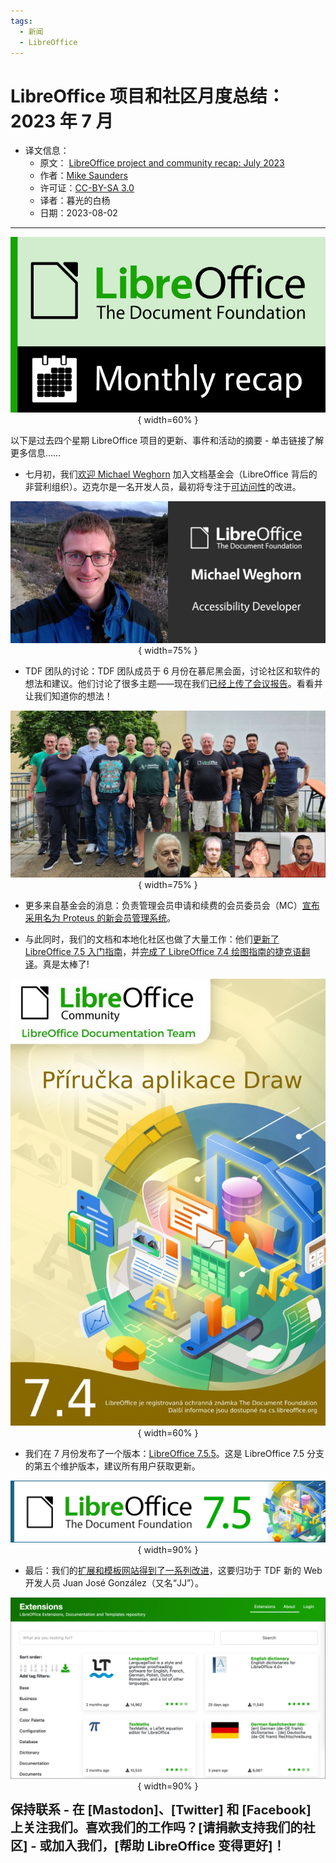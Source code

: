 ```yaml
---
tags:
  - 新闻
  - LibreOffice
---
```


# LibreOffice 项目和社区月度总结：2023 年 7 月

- 译文信息：
    - 原文： [LibreOffice project and community recap: July 2023](https://blog.documentfoundation.org/blog/2023/08/02/libreoffice-project-and-community-recap-july-2023/)
    - 作者：[Mike Saunders](https://blog.documentfoundation.org/blog/author/mikesaunders/)
    - 许可证：[CC-BY-SA 3.0](https://creativecommons.org/licenses/by-sa/3.0/)
    - 译者：暮光的白杨
    - 日期：2023-08-02

---

<center>

![](./images/2023-08/tdf/LibreOffice_monthly_recap.png){ width=60% }

</center>

以下是过去四个星期 LibreOffice 项目的更新、事件和活动的摘要 - 单击链接了解更多信息……

- 七月初，我们[欢迎 Michael Weghorn] 加入文档基金会（LibreOffice 背后的非营利组织）。迈克尔是一名开发人员，最初将专注于[可访问性]的改进。

[欢迎 Michael Weghorn]: https://blog.documentfoundation.org/blog/2023/07/04/welcome-michael-weghorn-new-developer-at-tdf/
[可访问性]: https://www.libreoffice.org/get-help/accessibility/

<center>

![](./images/2023-08/tdf/michael_weghorn.jpg){ width=75% }

</center>

- TDF 团队的讨论：TDF 团队成员于 6 月份在慕尼黑会面，讨论社区和软件的想法和建议。他们讨论了很多主题——现在我们[已经上传了会议报告]。看看并让我们知道你的想法！

[已经上传了会议报告]: https://community.documentfoundation.org/t/report-from-in-person-team-meeting-in-munich/11437

<center>

![](./images/2023-08/tdf/tdf_team_photo_june_2023_lowres.jpg){ width=75% }

</center>

- 更多来自基金会的消息：负责管理会员申请和续费的会员委员会（MC）[宣布采用名为 Proteus 的新会员管理系统]。

[宣布采用名为 Proteus 的新会员管理系统]: https://blog.documentfoundation.org/blog/2023/07/17/tdfs-membership-committee-announces-a-new-membership-management-system-proteus/

- 与此同时，我们的文档和本地化社区也做了大量工作：他们[更新了 LibreOffice 7.5 入门指南]，并[完成了 LibreOffice 7.4 绘图指南的捷克语翻译]。真是太棒了!

[更新了 LibreOffice 7.5 入门指南]: ./tdf-libreoffice-7.5-new-guideline.md
[完成了 LibreOffice 7.4 绘图指南的捷克语翻译]: https://blog.documentfoundation.org/blog/2023/07/28/czech-translation-of-libreoffice-draw-guide-7-4-and-more-news/

<center>

![](./images/2023-08/tdf/cs_draw_guide_74.jpg){ width=60% }

</center>

- 我们在 7 月份发布了一个版本：[LibreOffice 7.5.5]。这是 LibreOffice 7.5 分支的第五个维护版本，建议所有用户获取更新。

[LibreOffice 7.5.5]: ./tdf-libreoffice7.5.5-released.md

<center>

![](./images/2023-08/tdf/LO75_banner.png){ width=90% }

</center>

- 最后：我们的[扩展和模板网站得到了一系列改进]，这要归功于 TDF 新的 Web 开发人员 Juan José González（又名“JJ”）。

[扩展和模板网站得到了一系列改进]: ./tdf-the-new-goodie-site.md

<center>

![](./images/2023-08/tdf/extensions_website_update.png){ width=90% }

</center>

<span style="font-weight:700;font-size:20px">
保持联系 - 在 [Mastodon]、[Twitter] 和 [Facebook] 上关注我们。喜欢我们的工作吗？[请捐款支持我们的社区] - 或加入我们，[帮助 LibreOffice 变得更好]！
</span>

[Mastodon]: https://fosstodon.org/@libreoffice
[Twitter]: https://twitter.com/libreoffice
[Facebook]: https://www.facebook.com/libreoffice.org
[请捐款支持我们的社区]: https://www.libreoffice.org/donate/
[帮助 LibreOffice 变得更好]: https://www.libreoffice.org/community/get-involved/